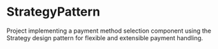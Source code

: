 # StrategyPattern
Project implementing a payment method selection component using the Strategy design pattern for flexible and extensible payment handling.
